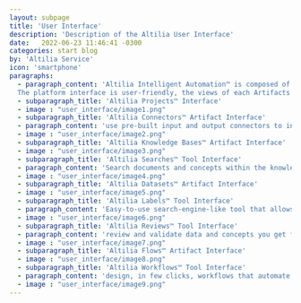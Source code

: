 ```yaml
---
layout: subpage
title: 'User Interface'
description: 'Description of the Altilia User Interface'
date:   2022-06-23 11:46:41 -0300
categories: start blog
by: 'Altilia Service'
icon: 'smartphone'
paragraphs:
  - paragraph_content: 'Altilia Intelligent Automation™ is composed of an integrated suite of software Modules that allow the creation and management of a set of Artifacts and usage Tools, each of them perform a specific flow in the Automatic Document Processing.
  The platform interface is user-friendly, the views of each Artifacts and Tools are shown in the following paragraphs.'
  - subparagraph_title: 'Altilia Projects™ Interface'
  - image : "user_interface/image1.png"
  - subparagraph_title: 'Altilia Connectors™ Artifact Interface'
  - paragraph_content: 'use pre-built input and output connectors to interoperate with your applications and systems (RPA, CMS, ERP, CRM and custom tools). Gather documents and contents from any internal or external source, feed any application in your organization.'
  - image : "user_interface/image2.png"
  - subparagraph_title: 'Altilia Knowledge Bases™ Artifact Interface'
  - image : "user_interface/image3.png"
  - subparagraph_title: 'Altilia Searches™ Tool Interface'
  - paragraph_content: 'Search documents and concepts within the knowledge bases by an advanced easy-to-use semantic search engine that allows search by similarity and advanced question answering powered by machine reading comprehension algorithms.'
  - image : "user_interface/image4.png"
  - subparagraph_title: 'Altilia Datasets™ Artifact Interface'
  - image : "user_interface/image5.png"
  - subparagraph_title: 'Altilia Labels™ Tool Interface'
  - paragraph_content: 'Easy-to-use search-engine-like tool that allows point-and-click annotation actions for many NLP tasks. It supports auto-labeling and is grounded on active learning algorithms. You can annotate all kind of documents and texts to create datasets to use to train machine learning models.'
  - image : "user_interface/image6.png"
  - subparagraph_title: 'Altilia Reviews™ Tool Interface'
  - paragraph_content: 'review and validate data and concepts you get from documents to provide models with feedback for a continuous human-in-the-loop AI cycle and to get high-level data quality, models interpretability and explainability'
  - image : "user_interface/image7.png"  
  - subparagraph_title: 'Altilia Flows™ Artifact Interface'
  - image : "user_interface/image8.png"
  - subparagraph_title: 'Altilia Workflows™ Tool Interface'
  - paragraph_content: 'design, in few clicks, workflows that automate complex processes requiring human understanding capabilities by using off-the-shelf AI Skills that read and understand, as human do, any document having any layout arrangement.'
  - image : "user_interface/image9.png"
---
```


